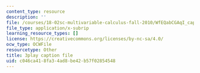 ```yaml
---
content_type: resource
description: ''
file: /courses/18-02sc-multivariable-calculus-fall-2010/WfEQabCGAqI_captions.vtt
file_type: application/x-subrip
learning_resource_types: []
license: https://creativecommons.org/licenses/by-nc-sa/4.0/
ocw_type: OCWFile
resourcetype: Other
title: 3play caption file
uid: c046ca41-8fa3-4ad8-be42-b57f02854548
---
```

